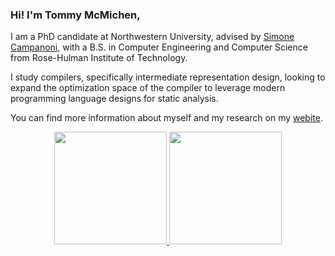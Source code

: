 ### Hi! I'm Tommy McMichen,
I am a PhD candidate at Northwestern University, advised by [Simone Campanoni](https://users.cs.northwestern.edu/~simonec/Team.html#Current), with a B.S. in Computer Engineering and Computer Science from Rose-Hulman Institute of Technology. 

I study compilers, specifically intermediate representation design, looking to expand the optimization space of the compiler to leverage modern programming language designs for static analysis.

You can find more information about myself and my research on my [webite](https://mcmichen.cc).

<div align="center">
  <a href="https://github.com/tommymcm">
<picture>
  <source media="(prefers-color-scheme: dark)" srcset="https://github-readme-stats.vercel.app/api?hide_rank=true&username=tommymcm&show_icons=true&theme=highcontrast&include_all_commits=true"/>
  <img height="180em" src="https://github-readme-stats.vercel.app/api?hide_rank=true&username=tommymcm&show_icons=true&theme=light&include_all_commits=true"/>
  </picture>
<picture>
    <img media="(prefers-color-scheme: dark)" height="180em" src="https://github-readme-stats.vercel.app/api/top-langs/?username=tommymcm&layout=compact&langs_count=7&theme=highcontrast&exclude_repo=tommymcm.github.io,my-emacs-setup,llvm-mode&hide=html,css,javascript"/>
</picture>
</div>
